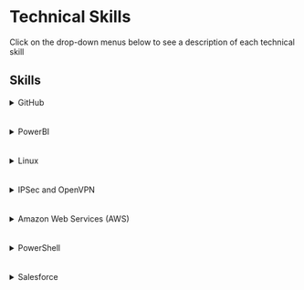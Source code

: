 <h1> Technical Skills </h1>
Click on the drop-down menus below to see a description of each technical skill

<h2> Skills </h2>

<details><summary>GitHub</summary>
  <h4> Description: </h4>
  I completed the introductory GitHub learning labs, "First Day on GitHub" and "First Week on GitHub", offered on the GitHub website:
  https://lab.github.com/courses
  
  **Lessons Completed:**
  <ul>
    <li>Introduction to GitHub</li>
    <li>Communicating Using Markdown</li>
    <li>Uploading Projects to GitHub</li>
    <li>Creating a GitHub Homepage</li>
    <li>Merging Pull Requests</li>
    <li>Reviewing Pull Requests</li>
    <li>Managing Merge Conflicts</li>
    <li>Securing Workflows</li>
  </ul>
  <img src="github1.png" alt="Github photo">
  <img src="github2.png" alt="Github photo">
  
</details>

<br>
<br>

<details><summary>PowerBI</summary>
  <h4> Description: </h4>
  I completed the <a href="https://www.edx.org/course/analyzing-and-visualizing-data-with-power-bi-0">Analyzing and Visualizing Data with Power BI</a> course on edX. I learned how to create and edit a dashboard, create a report based off excel data, and better interpret data.
<br>
  
  **Proof of Completion:**
  <br>
  <a href="Course | DAT207x | edX.pdf">edX Course</a>
  
  <a href="https://youtu.be/BKjC5Wvp-Rc">Dashboard Tour</a>
  
  
  
</details>

<br>

<br>

<details><summary>Linux</summary>
  <h4> Description: </h4>
  I completed Linux Adademy's LPI Linux Essentials Certification Training. 
  
  <br>
  
  **Lessons Completed:**
  <ul>
    <li>Linux Evolution and Popular Operating Systems</li>
    <li>Major Open-Source Applications</li>
    <li>Open-Source Software and Licensing</li>
    <li>ICT Skills and Working in Linux</li>
    <li>Command Line Basics</li>
    <li>Using Command Line to Get Help</li>
    <li>Using Directories and Listing Files</li>
    <li>Creating, Moving, and Deleting Files</li>
    <li>Archiving Files on the Command Line</li>
    <li>Searching and Extracting Data from Files</li>
    <li>Turning Commands into a Script</li>
    <li>Choosing an Operating System</li>
    <li>Understanding Computer Hardware</li>
    <li>Where Data is Stored</li>
    <li>Your Computer on the Network</li>
    <li>Basic Security and Identifying User Types</li>
    <li>Creating User and Groups</li>
    <li>Managing File Permissions and Ownership</li>
    <li>Special Directories and Files</li>
  </ul>
  <br>
  
  **Proof of Completion:**
  <br>
  <a href="doc.pdf">Linux Certification</a>
  
</details>

<br>

<br>

<details><summary>IPSec and OpenVPN</summary>
  <h4> Description: </h4>
  
</details>

<br>

<br>

<details><summary>Amazon Web Services (AWS)</summary>
  <h4> Description: </h4>
  
</details>

<br>

<br>

<details><summary>PowerShell</summary>
  <h4> Description: </h4>
  
</details>

<br>

<br>

<details><summary>Salesforce</summary>
  <h4> Description: </h4>
  
</details>


